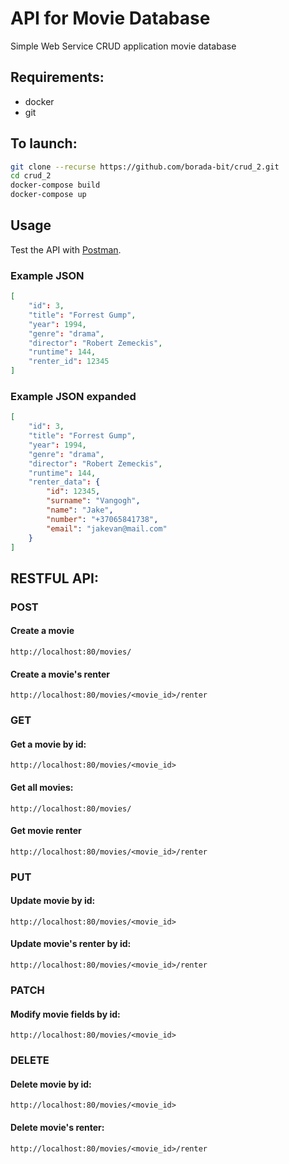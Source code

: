 # API for Movie Database
Simple Web Service CRUD application movie database 

## Requirements:
* docker
* git

## To launch:
```bash
git clone --recurse https://github.com/borada-bit/crud_2.git
cd crud_2
docker-compose build
docker-compose up
```

## Usage
Test the API with [Postman](https://www.postman.com/).

### Example JSON

```JSON
[ 
    "id": 3,
    "title": "Forrest Gump",
    "year": 1994,
    "genre": "drama",
    "director": "Robert Zemeckis",
    "runtime": 144,
    "renter_id": 12345
]
```

### Example JSON expanded

```JSON
[ 
    "id": 3,
    "title": "Forrest Gump",
    "year": 1994,
    "genre": "drama",
    "director": "Robert Zemeckis",
    "runtime": 144,
    "renter_data": {
        "id": 12345,
        "surname": "Vangogh",
        "name": "Jake",
        "number": "+37065841738",
        "email": "jakevan@mail.com"
    }
]
```

## RESTFUL API:
### POST 

#### Create a movie

`http://localhost:80/movies/`

#### Create a movie's renter

`http://localhost:80/movies/<movie_id>/renter`

### GET
#### Get a movie by id:

`http://localhost:80/movies/<movie_id>`

#### Get all movies:

`http://localhost:80/movies/`

#### Get movie renter

`http://localhost:80/movies/<movie_id>/renter`

### PUT
#### Update movie by id:

`http://localhost:80/movies/<movie_id>`

#### Update movie's renter by id:

`http://localhost:80/movies/<movie_id>/renter`

### PATCH
#### Modify movie fields by id:

`http://localhost:80/movies/<movie_id>`

### DELETE 
#### Delete movie by id:

`http://localhost:80/movies/<movie_id>`

#### Delete movie's renter:

`http://localhost:80/movies/<movie_id>/renter`
